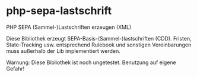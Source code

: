 php-sepa-lastschrift
====================

PHP SEPA (Sammel-)Lastschriften erzeugen (XML)

Diese Bibliothek erzeugt SEPA-Basis-(Sammel-)lastschriften (CDD). Fristen, State-Tracking usw. entsprechend Rulebook und sonstigen Vereinbarungen muss außerhalb der Lib implementiert werden.

Warnung: Diese Bibliothek ist noch ungetestet. Benutzung auf eigene Gefahr!

